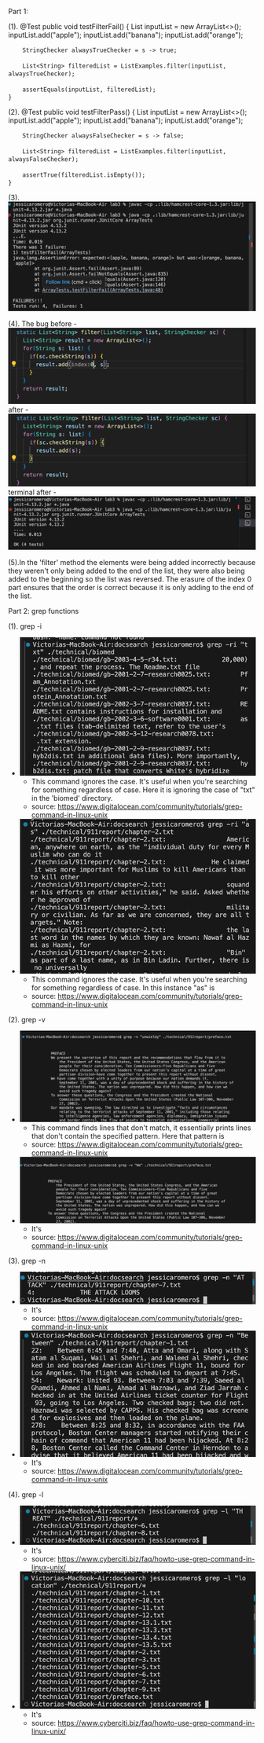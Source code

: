 Part 1: 

   (1).
   @Test
    public void testFilterFail() {
        List<String> inputList = new ArrayList<>();
        inputList.add("apple");
        inputList.add("banana");
        inputList.add("orange");

        StringChecker alwaysTrueChecker = s -> true;

        List<String> filteredList = ListExamples.filter(inputList, alwaysTrueChecker);

        assertEquals(inputList, filteredList);
    }

(2).
   @Test
    public void testFilterPass() {
        List<String> inputList = new ArrayList<>();
        inputList.add("apple");
        inputList.add("banana");
        inputList.add("orange");

        StringChecker alwaysFalseChecker = s -> false;

        List<String> filteredList = ListExamples.filter(inputList, alwaysFalseChecker);

        assertTrue(filteredList.isEmpty());
    }
  
(3). ![Image](sc1.png)
   
(4). The bug
   before -
![Image](bug1.png)
after -
![Image](bug2.png)
terminal after -
![Image](pass4.png)

(5).In the 'filter' method the elements were being added incorrectly because they weren't only being added to the end of the list, they were also being added to the beginning so the list was reversed. The erasure of the index 0 part ensures that the order is correct because it is only adding to the end of the list. 

Part 2: 
grep functions

(1). grep -i
* ![Image](-i1.png)
  - This command ignores the case. It's useful when you're searching for something regardless of case. Here it is ignoring the case of "txt" in the 'biomed' directory.
  - source: https://www.digitalocean.com/community/tutorials/grep-command-in-linux-unix
* ![Image](-i2.png)
  - This command ignores the case. It's useful when you're searching for something regardless of case. In this instance "as" is
  - source: https://www.digitalocean.com/community/tutorials/grep-command-in-linux-unix

(2). grep -v
* ![Image](-v1.png)
  - This command finds lines that don't match, it essentially prints lines that don't contain the specified pattern. Here that pattern is 
  - source: https://www.digitalocean.com/community/tutorials/grep-command-in-linux-unix
* ![Image](-v2.png)
  - It's
  - source: https://www.digitalocean.com/community/tutorials/grep-command-in-linux-unix

(3). grep -n
* ![Image](n1.png)
  - It's
  - source: https://www.digitalocean.com/community/tutorials/grep-command-in-linux-unix
* ![Image](n2.png)
  - It's
  - source: https://www.digitalocean.com/community/tutorials/grep-command-in-linux-unix

(4). grep -l
* ![Image](-l1.png)
  - It's
  -  source: https://www.cyberciti.biz/faq/howto-use-grep-command-in-linux-unix/
* ![Image](-l2.png)
  - It's
  - source: https://www.cyberciti.biz/faq/howto-use-grep-command-in-linux-unix/

